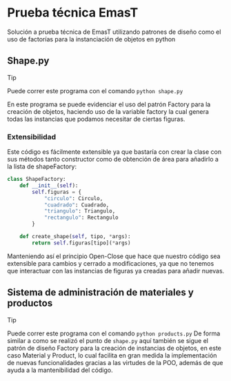 # Prueba técnica EmasT
Solución a prueba técnica de EmasT utilizando patrones de diseño como el uso de factorías para la instanciación de objetos en python

## Shape.py
> [!TIP]
> Puede correr este programa con el comando `python shape.py`


En este programa se puede evidenciar el uso del patrón Factory para la creación de objetos, haciendo uso de la variable factory la cual genera todas las instancias que podamos necesitar de ciertas figuras.

### Extensibilidad
Este código es fácilmente extensible ya que bastaría con crear la clase con sus métodos tanto constructor como de obtención de área para añadirlo a la lista de shapeFactory:
```py
class ShapeFactory:
    def __init__(self):
        self.figuras = {
            "circulo": Circulo,
            "cuadrado": Cuadrado,
            "triangulo": Triangulo,
            "rectangulo": Rectangulo
        }

    def create_shape(self, tipo, *args):
        return self.figuras[tipo](*args)
```
Manteniendo así el principio Open-Close que hace que nuestro código sea extensible para cambios y cerrado a modificaciones, ya que no tenemos que interactuar con las instancias de figuras ya creadas para añadir nuevas.

## Sistema de administración de materiales y productos
> [!TIP]
> Puede correr este programa con el comando `python products.py`
De forma similar a como se realizó el punto de `shape.py` aquí también se sigue el patrón de diseño Factory para la creación de instancias de objetos, en este caso Material y Product, lo cual facilita en gran medida la implementación de nuevas funcionalidades gracias a las virtudes de la POO, además de que ayuda a la mantenibilidad del código.


